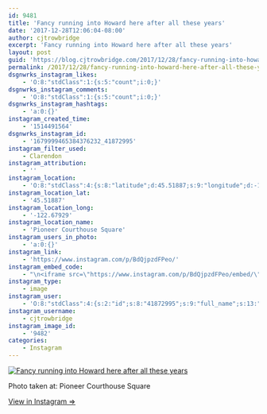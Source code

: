 ```yaml
---
id: 9481
title: 'Fancy running into Howard here after all these years'
date: '2017-12-28T12:06:04-08:00'
author: cjtrowbridge
excerpt: 'Fancy running into Howard here after all these years'
layout: post
guid: 'https://blog.cjtrowbridge.com/2017/12/28/fancy-running-into-howard-here-after-all-these-years/'
permalink: /2017/12/28/fancy-running-into-howard-here-after-all-these-years/
dsgnwrks_instagram_likes:
    - 'O:8:"stdClass":1:{s:5:"count";i:0;}'
dsgnwrks_instagram_comments:
    - 'O:8:"stdClass":1:{s:5:"count";i:0;}'
dsgnwrks_instagram_hashtags:
    - 'a:0:{}'
instagram_created_time:
    - '1514491564'
dsgnwrks_instagram_id:
    - '1679999465384376232_41872995'
instagram_filter_used:
    - Clarendon
instagram_attribution:
    - ''
instagram_location:
    - 'O:8:"stdClass":4:{s:8:"latitude";d:45.51887;s:9:"longitude";d:-122.67929;s:4:"name";s:25:"Pioneer Courthouse Square";s:2:"id";i:413763;}'
instagram_location_lat:
    - '45.51887'
instagram_location_long:
    - '-122.67929'
instagram_location_name:
    - 'Pioneer Courthouse Square'
instagram_users_in_photo:
    - 'a:0:{}'
instagram_link:
    - 'https://www.instagram.com/p/BdQjpzdFPeo/'
instagram_embed_code:
    - "\n<iframe src=\"https://www.instagram.com/p/BdQjpzdFPeo/embed/\" width=\"612\" height=\"710\" frameborder=\"0\" scrolling=\"no\" allowtransparency=\"true\" class=\"insta-image-embed\"></iframe>\n"
instagram_type:
    - image
instagram_user:
    - 'O:8:"stdClass":4:{s:2:"id";s:8:"41872995";s:9:"full_name";s:13:"CJ Trowbridge";s:15:"profile_picture";s:96:"https://scontent.cdninstagram.com/t51.2885-19/s150x150/13724650_1188772791164794_142557231_a.jpg";s:8:"username";s:12:"cjtrowbridge";}'
instagram_username:
    - cjtrowbridge
instagram_image_id:
    - '9482'
categories:
    - Instagram
---
```


[![Fancy running into Howard here after all these years](https://blog.cjtrowbridge.com/wp-content/uploads/2017/12/1514491564-1-1.jpg)](https://www.instagram.com/p/BdQjpzdFPeo/)

Photo taken at: Pioneer Courthouse Square

[View in Instagram ⇒](https://www.instagram.com/p/BdQjpzdFPeo/)